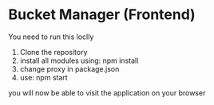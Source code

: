 # Bucket Manager (Frontend)

You need to run this loclly

1. Clone the repository
2. install all modules using: npm install
3. change proxy in package.json
4. use: npm start

you will now be able to visit the application on your browser
